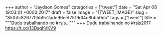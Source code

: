 
+++
author = "Jaydson Gomes"
categories = ["tweet"]
date = "Sat Apr 08 19:03:01 +0000 2017"
draft = false
image = "{TWEET_IMAGE}"
slug = "85fb1c8267705b9c2ade96eef7519df4c8bb50db"
tags = ["tweet"]
title = """Dudu trabalhando no #rsjs..."""
+++
Dudu trabalhando no #rsjs2017 https://t.co/13DsqhVKV9
